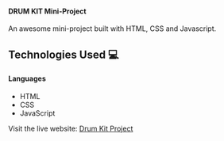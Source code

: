#### DRUM KIT Mini-Project
An awesome mini-project built with HTML, CSS and Javascript. 

## Technologies Used :computer: 

#### Languages
* HTML
* CSS 
* JavaScript


Visit the live website: [Drum Kit Project](https://sebastian-torres-matrix.github.io/drum-kit-javascript/)